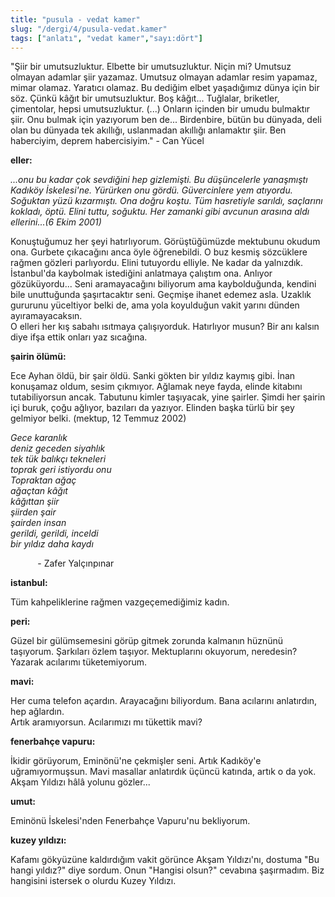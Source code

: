 ```yaml
---
title: "pusula - vedat kamer"
slug: "/dergi/4/pusula-vedat.kamer"
tags: ["anlatı", "vedat kamer","sayı:dört"]
---
```


"Şiir bir umutsuzluktur. Elbette bir umutsuzluktur. Niçin mi? Umutsuz
olmayan adamlar şiir yazamaz. Umutsuz olmayan adamlar resim yapamaz,
mimar olamaz. Yaratıcı olamaz. Bu dediğim elbet yaşadığımız dünya için
bir söz. Çünkü kâğıt bir umutsuzluktur. Boş kâğıt... Tuğlalar,
briketler, çimentolar, hepsi umutsuzluktur. (...) Onların içinden bir
umudu bulmaktır şiir. Onu bulmak için yazıyorum ben de... Birdenbire,
bütün bu dünyada, deli olan bu dünyada tek akıllığı, uslanmadan akıllığı
anlamaktır şiir. Ben haberciyim, deprem habercisiyim." - Can Yücel

**eller:**

*...onu bu kadar çok sevdiğini hep gizlemişti. Bu düşüncelerle
yanaşmıştı Kadıköy İskelesi'ne. Yürürken onu gördü. Güvercinlere yem
atıyordu. Soğuktan yüzü kızarmıştı. Ona doğru koştu. Tüm hasretiyle
sarıldı, saçlarını kokladı, öptü. Elini tuttu, soğuktu. Her zamanki gibi
avcunun arasına aldı ellerini...(6 Ekim 2001)*

Konuştuğumuz her şeyi hatırlıyorum. Görüştüğümüzde mektubunu okudum ona.
Gurbete çıkacağını anca öyle öğrenebildi. O buz kesmiş sözcüklere rağmen
gözleri parlıyordu. Elini tutuyordu elliyle. Ne kadar da yalnızdık.
İstanbul'da kaybolmak istediğini anlatmaya çalıştım ona. Anlıyor
gözüküyordu... Seni aramayacağını biliyorum ama kaybolduğunda, kendini
bile unuttuğunda şaşırtacaktır seni. Geçmişe ihanet edemez asla. Uzaklık
gururunu yüceltiyor belki de, ama yola koyulduğun vakit yarını dünden
ayıramayacaksın.\
O elleri her kış sabahı ısıtmaya çalışıyorduk. Hatırlıyor musun? Bir anı
kalsın diye ifşa ettik onları yaz sıcağına.

**şairin ölümü:**

Ece Ayhan öldü, bir şair öldü. Sanki gökten bir yıldız kaymış gibi. İnan
konuşamaz oldum, sesim çıkmıyor. Ağlamak neye fayda, elinde kitabını
tutabiliyorsun ancak. Tabutunu kimler taşıyacak, yine şairler. Şimdi her
şairin içi buruk, çoğu ağlıyor, bazıları da yazıyor. Elinden başka türlü
bir şey gelmiyor belki. (mektup, 12 Temmuz 2002)

*Gece karanlık\
deniz geceden siyahlık\
tek tük balıkçı tekneleri\
toprak geri istiyordu onu\
Topraktan ağaç\
ağaçtan kâğıt\
kâğıttan şiir\
şiirden şair\
şairden insan\
gerildi, gerildi, inceldi\
bir yıldız daha kaydı*

           - Zafer Yalçınpınar

**istanbul:**

Tüm kahpeliklerine rağmen vazgeçemediğimiz kadın.

**peri:**

Güzel bir gülümsemesini görüp gitmek zorunda kalmanın hüznünü taşıyorum.
Şarkıları özlem taşıyor. Mektuplarını okuyorum, neredesin? Yazarak
acılarımı tüketemiyorum.

**mavi:**

Her cuma telefon açardın. Arayacağını biliyordum. Bana acılarını
anlatırdın, hep ağlardın.\
Artık aramıyorsun. Acılarımızı mı tükettik mavi?

**fenerbahçe vapuru:**

İkidir görüyorum, Eminönü'ne çekmişler seni. Artık Kadıköy'e
uğramıyormuşsun. Mavi masallar anlatırdık üçüncü katında, artık o da
yok. Akşam Yıldızı hâlâ yolunu gözler...

**umut:**

Eminönü İskelesi'nden Fenerbahçe Vapuru'nu bekliyorum.

**kuzey yıldızı:**

Kafamı gökyüzüne kaldırdığım vakit görünce Akşam Yıldızı'nı, dostuma "Bu
hangi yıldız?" diye sordum. Onun "Hangisi olsun?" cevabına şaşırmadım.
Biz hangisini istersek o olurdu Kuzey Yıldızı.


